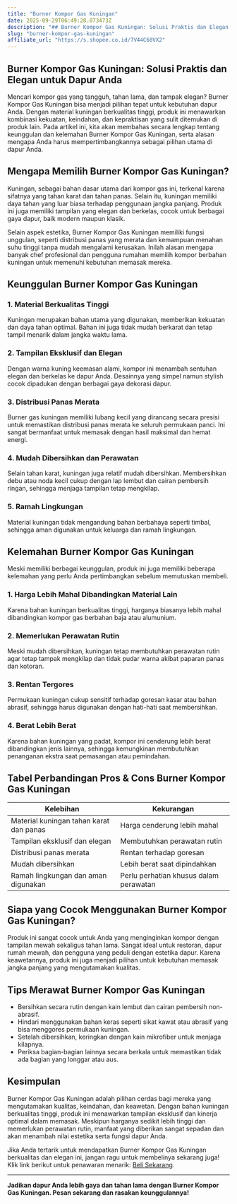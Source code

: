 ```yaml
---
title: "Burner Kompor Gas Kuningan"
date: 2025-09-29T06:49:28.073473Z
description: "## Burner Kompor Gas Kuningan: Solusi Praktis dan Elegan untuk Dapur Anda..."
slug: "burner-kompor-gas-kuningan"
affiliate_url: "https://s.shopee.co.id/7V44C68VX2"
---
```

## Burner Kompor Gas Kuningan: Solusi Praktis dan Elegan untuk Dapur Anda

Mencari kompor gas yang tangguh, tahan lama, dan tampak elegan? Burner Kompor Gas Kuningan bisa menjadi pilihan tepat untuk kebutuhan dapur Anda. Dengan material kuningan berkualitas tinggi, produk ini menawarkan kombinasi kekuatan, keindahan, dan kepraktisan yang sulit ditemukan di produk lain. Pada artikel ini, kita akan membahas secara lengkap tentang keunggulan dan kelemahan Burner Kompor Gas Kuningan, serta alasan mengapa Anda harus mempertimbangkannya sebagai pilihan utama di dapur Anda.

## Mengapa Memilih Burner Kompor Gas Kuningan?

Kuningan, sebagai bahan dasar utama dari kompor gas ini, terkenal karena sifatnya yang tahan karat dan tahan panas. Selain itu, kuningan memiliki daya tahan yang luar biasa terhadap penggunaan jangka panjang. Produk ini juga memiliki tampilan yang elegan dan berkelas, cocok untuk berbagai gaya dapur, baik modern maupun klasik. 

Selain aspek estetika, Burner Kompor Gas Kuningan memiliki fungsi unggulan, seperti distribusi panas yang merata dan kemampuan menahan suhu tinggi tanpa mudah mengalami kerusakan. Inilah alasan mengapa banyak chef profesional dan pengguna rumahan memilih kompor berbahan kuningan untuk memenuhi kebutuhan memasak mereka.

## Keunggulan Burner Kompor Gas Kuningan

### 1. Material Berkualitas Tinggi
Kuningan merupakan bahan utama yang digunakan, memberikan kekuatan dan daya tahan optimal. Bahan ini juga tidak mudah berkarat dan tetap tampil menarik dalam jangka waktu lama.

### 2. Tampilan Eksklusif dan Elegan
Dengan warna kuning keemasan alami, kompor ini menambah sentuhan elegan dan berkelas ke dapur Anda. Desainnya yang simpel namun stylish cocok dipadukan dengan berbagai gaya dekorasi dapur.

### 3. Distribusi Panas Merata
 Burner gas kuningan memiliki lubang kecil yang dirancang secara presisi untuk memastikan distribusi panas merata ke seluruh permukaan panci. Ini sangat bermanfaat untuk memasak dengan hasil maksimal dan hemat energi.

### 4. Mudah Dibersihkan dan Perawatan
Selain tahan karat, kuningan juga relatif mudah dibersihkan. Membersihkan debu atau noda kecil cukup dengan lap lembut dan cairan pembersih ringan, sehingga menjaga tampilan tetap mengkilap.

### 5. Ramah Lingkungan
Material kuningan tidak mengandung bahan berbahaya seperti timbal, sehingga aman digunakan untuk keluarga dan ramah lingkungan.

## Kelemahan Burner Kompor Gas Kuningan

Meski memiliki berbagai keunggulan, produk ini juga memiliki beberapa kelemahan yang perlu Anda pertimbangkan sebelum memutuskan membeli.

### 1. Harga Lebih Mahal Dibandingkan Material Lain
Karena bahan kuningan berkualitas tinggi, harganya biasanya lebih mahal dibandingkan kompor gas berbahan baja atau alumunium.

### 2. Memerlukan Perawatan Rutin
Meski mudah dibersihkan, kuningan tetap membutuhkan perawatan rutin agar tetap tampak mengkilap dan tidak pudar warna akibat paparan panas dan kotoran.

### 3. Rentan Tergores
Permukaan kuningan cukup sensitif terhadap goresan kasar atau bahan abrasif, sehingga harus digunakan dengan hati-hati saat membersihkan.

### 4. Berat Lebih Berat
Karena bahan kuningan yang padat, kompor ini cenderung lebih berat dibandingkan jenis lainnya, sehingga kemungkinan membutuhkan penanganan ekstra saat pemasangan atau pemindahan.

## Tabel Perbandingan Pros & Cons Burner Kompor Gas Kuningan

| **Kelebihan** | **Kekurangan** |
| --- | --- |
| Material kuningan tahan karat dan panas | Harga cenderung lebih mahal |
| Tampilan eksklusif dan elegan | Membutuhkan perawatan rutin |
| Distribusi panas merata | Rentan terhadap goresan |
| Mudah dibersihkan | Lebih berat saat dipindahkan |
| Ramah lingkungan dan aman digunakan | Perlu perhatian khusus dalam perawatan |

## Siapa yang Cocok Menggunakan Burner Kompor Gas Kuningan?

Produk ini sangat cocok untuk Anda yang menginginkan kompor dengan tampilan mewah sekaligus tahan lama. Sangat ideal untuk restoran, dapur rumah mewah, dan pengguna yang peduli dengan estetika dapur. Karena keawetannya, produk ini juga menjadi pilihan untuk kebutuhan memasak jangka panjang yang mengutamakan kualitas.

## Tips Merawat Burner Kompor Gas Kuningan

- Bersihkan secara rutin dengan kain lembut dan cairan pembersih non-abrasif.
- Hindari menggunakan bahan keras seperti sikat kawat atau abrasif yang bisa menggores permukaan kuningan.
- Setelah dibersihkan, keringkan dengan kain mikrofiber untuk menjaga kilapnya.
- Periksa bagian-bagian lainnya secara berkala untuk memastikan tidak ada bagian yang longgar atau aus.

## Kesimpulan

Burner Kompor Gas Kuningan adalah pilihan cerdas bagi mereka yang mengutamakan kualitas, keindahan, dan keawetan. Dengan bahan kuningan berkualitas tinggi, produk ini menawarkan tampilan eksklusif dan kinerja optimal dalam memasak. Meskipun harganya sedikit lebih tinggi dan memerlukan perawatan rutin, manfaat yang diberikan sangat sepadan dan akan menambah nilai estetika serta fungsi dapur Anda.

Jika Anda tertarik untuk mendapatkan Burner Kompor Gas Kuningan berkualitas dan elegan ini, jangan ragu untuk membelinya sekarang juga! Klik link berikut untuk penawaran menarik: [Beli Sekarang](https://s.shopee.co.id/7V44C68VX2).

---

**Jadikan dapur Anda lebih gaya dan tahan lama dengan Burner Kompor Gas Kuningan. Pesan sekarang dan rasakan keunggulannya!**